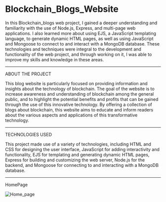 # Blockchain_Blogs_Website

In this Blockchain_blogs web project, I gained a deeper understanding and familiarity with the use of Node.js, Express, and multi-page web applications. I also learned more about using EJS, a JavaScript templating language, to generate dynamic HTML pages, as well as using JavaScript and Mongoose to connect to and interact with a MongoDB database. These technologies and techniques were integral to the development and functionality of the web project, and through working on it, I was able to improve my skills and knowledge in these areas.



___________________________________________________________________________________________________
ABOUT THE PROJECT 

This blog website is particularly focused on providing information and insights about the technology of blockchain. The goal of the website is to increase awareness and understanding of blockchain among the general public, and to highlight the potential benefits and profits that can be gained through the use of this innovative technology. By offering a collection of blogs about blockchain, this website aims to educate and inform readers about the various aspects and applications of this transformative technology.


______________________________________________________________________________________________________
TECHNOLOGIES USED

This project made use of a variety of technologies, including HTML and CSS for designing the user interface, JavaScript for adding interactivity and functionality, EJS for templating and generating dynamic HTML pages, Express for building and customizing the web server, Node.js for the backend, and Mongoose for connecting to and interacting with a MongoDB database.


______________________________________________________________________________________________________

HomePage

![Home_page](https://user-images.githubusercontent.com/121112225/210981057-de761eda-c051-47ff-be15-4962336bf7b6.png)


